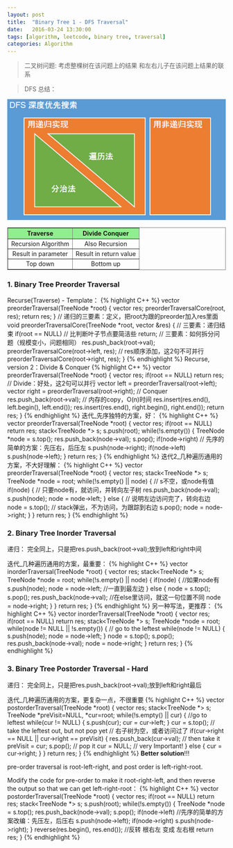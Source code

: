 ```yaml
---
layout: post
title:  "Binary Tree 1 - DFS Traversal"
date:   2016-03-24 13:30:00
tags: [algorithm, leetcode, binary tree, traversal]
categories: Algorithm
---
```


> 二叉树问题: 考虑整棵树在该问题上的结果 和左右儿子在该问题上结果的联系

> DFS 总结：

![DFS-1](/res/DFS-1.png)

<table border="2" frame="box" cellspacing="0px" style="border-collapse:collapse" valign="center">
    <tr bgcolor="lightgreen">
        <th align="center">   Traverse   </th>
        <th align="center">Divide Conquer</th>
    </tr>
    <tr>
        <td align="center">Recursion Algorithm</td>
        <td align="center">Also Recursion</td>
    </tr>
    <tr>
        <td align="center">Result in parameter</td>
        <td align="center">Result in return value</td>
    </tr>
    <tr>
        <td align="center">Top down</td>
        <td align="center">Bottom up</td>
    </tr>
</table>

### 1. Binary Tree Preorder Traversal
Recurse(Traverse) - Template：
{% highlight C++ %}
vector<int> preorderTraversal(TreeNode *root) {
  vector<int> res;
  preorderTraversalCore(root, res);
  return res;
}
// 递归的三要素：定义，把root为跟的preorder加入res里面
void preorderTraversalCore(TreeNode *root, vector<int> &res) {
  // 三要素：递归结束
  if(root == NULL) // 比判断叶子节点要简洁些
      return;
  // 三要素：如何拆分问题（规模变小，问题相同）
  res.push_back(root->val);
  preorderTraversalCore(root->left, res); // res顺序添加，这2句不可并行
  preorderTraversalCore(root->right, res);
}
{% endhighlight %}
Recurse, version 2：Divide & Conquer
{% highlight C++ %}
vector<int> preorderTraversal(TreeNode *root) {
  vector<int> res;
  if(root == NULL)  return res;
  // Divide：好处，这2句可以并行
  vector<int> left = preorderTraversal(root->left);
  vector<int> right = preorderTraversal(root->right);
  // Conquer
  res.push_back(root->val);
  // 内存的copy，O(n)时间
  res.insert(res.end(), left.begin(), left.end());
  res.insert(res.end(), right.begin(), right.end());
  return res;
}
{% endhighlight %}
迭代_先序独特的方案，好：
{% highlight C++ %}
vector<int> preorderTraversal(TreeNode *root) {
  vector<int> res;
  if(root == NULL)    return res;
  stack<TreeNode *> s;
  s.push(root);
  while(!s.empty()) {
    TreeNode *node = s.top();
    res.push_back(node->val);
    s.pop();
    if(node->right)     // 先序的简单的方案：先压右，后压左
      s.push(node->right);
    if(node->left)
      s.push(node->left);
  }
  return res;
}
{% endhighlight %}
迭代2_几种遍历通用的方案，不大好理解：
{% highlight C++ %}
vector<int> preorderTraversal(TreeNode *root) {
  vector<int> res;
  stack<TreeNode *> s;
  TreeNode *node = root;
  while(!s.empty() || node) {  // s不空，或node有值
    if(node) {  // 只要node有，就访问，并转向左子树
      res.push_back(node->val);
      s.push(node);
      node = node->left;
    } else {    // 说明左边访问完了，转向右边
      node = s.top();  // stack弹出，不为访问，为跟踪到右边
      s.pop();
      node = node->right;
    }
  }
  return res;
}
{% endhighlight %}

### 2. Binary Tree Inorder Traversal
递归：
完全同上，只是把res.push_back(root->val);放到left和right中间

迭代_几种遍历通用的方案，最重要：
{% highlight C++ %}
vector<int> inorderTraversal(TreeNode *root) {
  vector<int> res;
  stack<TreeNode *> s;
  TreeNode *node = root;
  while(!s.empty() || node) {
    if(node) {  //如果node有
      s.push(node);
      node = node->left;      //一直到最左边
    } else {
      node = s.top();
      s.pop();
      res.push_back(node->val);   //在else里访问，就这一句位置不同
      node = node->right;
    }
  }
  return res;
}
{% endhighlight %}
另一种写法，更推荐：
{% highlight C++ %}
vector<int> inorderTraversal(TreeNode *root) {
  vector<int> res;
  if(root == NULL)  return res;
  stack<TreeNode *> s;
  TreeNode *node = root;
  while(node != NULL || !s.empty()) {
    // go to the leftest
    while(node != NULL) {
      s.push(node);
      node = node->left;
    }
    node = s.top();
    s.pop();
    res.push_back(node->val);
    node = node->right;
  }
  return res;
}
{% endhighlight %}

### 3. Binary Tree Postorder Traversal  - Hard
递归：
完全同上，只是把res.push_back(root->val);放到left和right最后

迭代_几种遍历通用的方案，更复杂一点，不很重要
{% highlight C++ %}
vector<int> postorderTraversal(TreeNode *root) {
    vector<int> res;
    stack<TreeNode *> s;
    TreeNode *preVisit=NULL, *cur=root;
    while(!s.empty() || cur) {
      //go to leftest
      while(cur != NULL) {
        s.push(cur);
        cur = cur->left;
      }
      cur = s.top(); // take the leftest out, but not pop yet
      // 右子树为空，或者访问过了
      if(cur->right == NULL || cur->right == preVisit) {
        res.push_back(cur->val);  // then take it
        preVisit = cur;
        s.pop();  // pop it
        cur = NULL;  // very Important!
      } else {
        cur = cur->right;
      }
    }
    return res;
  }
{% endhighlight %}
**Better solution**!!!

pre-order traversal is root-left-right, and post order is left-right-root.

Modify the code for pre-order to make it root-right-left, and then reverse the output so that we can get left-right-root：
{% highlight C++ %}
vector<int> postorderTraversal(TreeNode *root) {
  vector<int> res;
  if(root == NULL)    return res;
  stack<TreeNode *> s;
  s.push(root);
  while(!s.empty()) {
    TreeNode *node = s.top();
    res.push_back(node->val);
    s.pop();
    if(node->left)     //先序的简单的方案改编：先压左，后压右
      s.push(node->left);
    if(node->right)
      s.push(node->right);
  }
  reverse(res.begin(), res.end()); //反转 根右左 变成 左右根
  return res;
}
{% endhighlight %}
